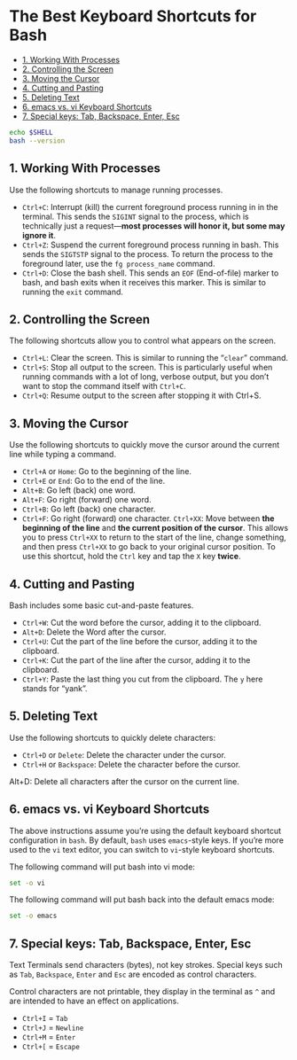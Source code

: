 # The Best Keyboard Shortcuts for Bash

<!-- TOC -->

- [1. Working With Processes](#1-working-with-processes)
- [2. Controlling the Screen](#2-controlling-the-screen)
- [3. Moving the Cursor](#3-moving-the-cursor)
- [4. Cutting and Pasting](#4-cutting-and-pasting)
- [5. Deleting Text](#5-deleting-text)
- [6. emacs vs. vi Keyboard Shortcuts](#6-emacs-vs-vi-keyboard-shortcuts)
- [7. Special keys: Tab, Backspace, Enter, Esc](#7-special-keys-tab-backspace-enter-esc)

<!-- /TOC -->

```bash
echo $SHELL
bash --version
```

## 1. Working With Processes

Use the following shortcuts to manage running processes.

- `Ctrl+C`: Interrupt (kill) the current foreground process running in in the terminal. This sends the `SIGINT` signal to the process, which is technically just a request—**most processes will honor it, but some may ignore it**.
- `Ctrl+Z`: Suspend the current foreground process running in bash. This sends the `SIGTSTP` signal to the process. To return the process to the foreground later, use the `fg process_name` command.
- `Ctrl+D`: Close the bash shell. This sends an `EOF` (End-of-file) marker to bash, and bash exits when it receives this marker. This is similar to running the `exit` command.

## 2. Controlling the Screen

The following shortcuts allow you to control what appears on the screen.

- `Ctrl+L`: Clear the screen. This is similar to running the “`clear`” command.
- `Ctrl+S`: Stop all output to the screen. This is particularly useful when running commands with a lot of long, verbose output, but you don’t want to stop the command itself with `Ctrl+C`.
- `Ctrl+Q`: Resume output to the screen after stopping it with Ctrl+S.

## 3. Moving the Cursor

Use the following shortcuts to quickly move the cursor around the current line while typing a command.

- `Ctrl+A` or `Home`: Go to the beginning of the line.
- `Ctrl+E` or `End`: Go to the end of the line.
- `Alt+B`: Go left (back) one word.
- `Alt+F`: Go right (forward) one word.
- `Ctrl+B`: Go left (back) one character.
- `Ctrl+F`: Go right (forward) one character.
`Ctrl+XX`: Move between **the beginning of the line** and **the current position of the cursor**. This allows you to press `Ctrl+XX` to return to the start of the line, change something, and then press `Ctrl+XX` to go back to your original cursor position. To use this shortcut, hold the `Ctrl` key and tap the `X` key **twice**.

## 4. Cutting and Pasting

Bash includes some basic cut-and-paste features.

- `Ctrl+W`: Cut the word before the cursor, adding it to the clipboard.
- `Alt+D`: Delete the Word after the cursor.
- `Ctrl+U`: Cut the part of the line before the cursor, adding it to the clipboard.
- `Ctrl+K`: Cut the part of the line after the cursor, adding it to the clipboard.
- `Ctrl+Y`: Paste the last thing you cut from the clipboard. The `y` here stands for “yank”.

## 5. Deleting Text

Use the following shortcuts to quickly delete characters:

- `Ctrl+D` or `Delete`: Delete the character under the cursor.
- `Ctrl+H` or `Backspace`: Delete the character before the cursor.

Alt+D: Delete all characters after the cursor on the current line.

## 6. emacs vs. vi Keyboard Shortcuts

The above instructions assume you’re using the default keyboard shortcut configuration in `bash`. By default, `bash` uses `emacs`-style keys. If you’re more used to the `vi` text editor, you can switch to `vi`-style keyboard shortcuts.

The following command will put bash into vi mode:

```bash
set -o vi
```

The following command will put bash back into the default emacs mode:

```bash
set -o emacs
```

## 7. Special keys: Tab, Backspace, Enter, Esc

Text Terminals send characters (bytes), not key strokes. 
Special keys such as `Tab`, `Backspace`, `Enter` and `Esc` are encoded as control characters.

Control characters are not printable, they display in the terminal as `^` and are intended to have an effect on applications.

- `Ctrl+I` = `Tab`
- `Ctrl+J` = `Newline`
- `Ctrl+M` = `Enter`
- `Ctrl+[` = `Escape`
